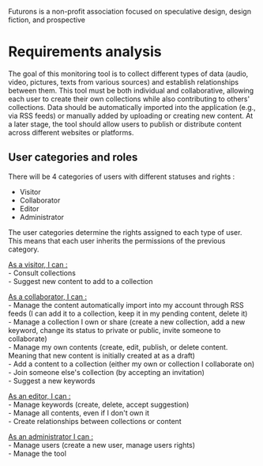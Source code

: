 
Futurons is a non-profit association focused on speculative design, design fiction, and prospective


# Requirements analysis

The goal of this monitoring tool is to collect different types of data (audio, video, pictures, texts from various sources) and establish relationships between them.
This tool must be both individual and collaborative, allowing each user to create their own collections while also contributing to others' collections. Data should be automatically imported into the application (e.g., via RSS feeds) or manually added by uploading or creating new content.
At a later stage, the tool should allow users to publish or distribute content across different websites or platforms.


## User categories and roles

There will be 4 categories of users with different statuses and rights :
- Visitor
- Collaborator
- Editor
- Administrator

The user categories determine the rights assigned to each type of user. This means that each user inherits the permissions of the previous category.

<ins> As a visitor, I can : </ins> <br>
    - Consult collections <br>
    - Suggest new content to add to a collection <br>
    
<ins> As a collaborator, I can : </ins> <br>
    - Manage the content automatically import into my account through RSS feeds (I can add it to a collection, keep it in my pending content, delete it) <br>
    - Manage a collection I own or share (create a new collection, add a new keyword, change its status to private or public, invite someone to collaborate) <br>
    - Manage my own contents (create, edit, publish, or delete content. Meaning that new content is initially created at as a draft) <br>
    - Add a content to a collection (either my own or collection I collaborate on) <br>
    - Join someone else's collection (by accepting an invitation) <br>
    - Suggest a new keywords <br>
       
<ins> As an editor, I can : </ins> <br>
    - Manage keywords (create, delete, accept suggestion) <br>
    - Manage all contents, even if I don't own it <br>
    - Create relationships between collections or content <br>

<ins> As an administrator I can : </ins> <br>
    - Manage users (create a new user, manage users rights) <br>
    - Manage the tool <br>
    
